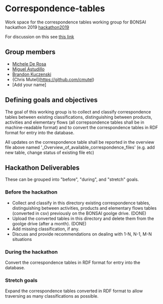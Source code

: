# Correspondence-tables
Work space for the correspondence tables working group for BONSAI hackathon 2019 [hackathon2019](https://github.com/BONSAMURAIS/hackathon-2019)

For discussion on this see [this link](https://bonsai.groups.io/g/hackathon2019/topic/30417494?p=,,,20,0,0,0::relevance,,%23correspondencetables,20,2,0,30417494,ct=1&ct=1)

## Group members

 * [Michele De Rosa](https://github.com/MicDr)
 * [Miguel Astudillo](https://github.com/mfastudillo)
 * [Brandon Kuczenski](https://github.com/bkuczenski)
 * {Chris Mutel](https://github.com/cmutel)
 * [Add your name]

## Defining goals and objectives

The goal of this working group is to collect and classify correspondence tables between existing classifications, distinguishing between products, activities and elementary flows (all correpsondence tables shall be in machine-readable format) and to convert the correspondence tables in RDF format for entry into the database. 

All updates on the correspondence table shall be reported in the overview file above named '_Overview_of_available_correspondence_files'
(e.g. add new table, change status of existing file etc)

## Hackathon Deliverables

These can be grouped into "before", "during", and "stretch" goals.

### Before the hackathon

* Collect and classify in this directory existing correspondence tables, distinguishing between activities, products and elementary flows tables (converted in csv) previously on the BONSAI goolge drive. (DONE) 
* Upload the converted tables in this directory and delete them from the goolge drive (after a month). (DONE)
* Add missing classification, if any.
* Discuss and provide recommendations on dealing with 1-N, N-1, M-N situations

### During the hackathon

Convert the correspondence tables in RDF format for entry into the database.

### Stretch goals

 Expand the correspondence tables converted in RDF format to allow traversing as many classifications as possible.


